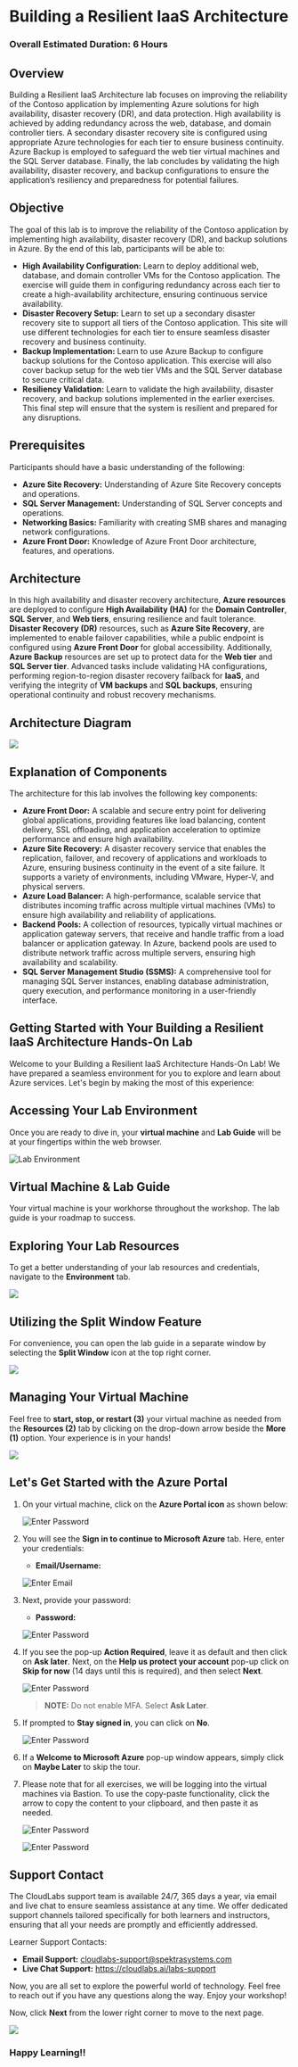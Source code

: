 # Building a Resilient IaaS Architecture
### Overall Estimated Duration: 6 Hours

## Overview
Building a Resilient IaaS Architecture lab focuses on improving the reliability of the Contoso application by implementing Azure solutions for high availability, disaster recovery (DR), and data protection. High availability is achieved by adding redundancy across the web, database, and domain controller tiers. A secondary disaster recovery site is configured using appropriate Azure technologies for each tier to ensure business continuity. Azure Backup is employed to safeguard the web tier virtual machines and the SQL Server database. Finally, the lab concludes by validating the high availability, disaster recovery, and backup configurations to ensure the application’s resiliency and preparedness for potential failures.

## Objective
The goal of this lab is to improve the reliability of the Contoso application by implementing high availability, disaster recovery (DR), and backup solutions in Azure. By the end of this lab, participants will be able to:

- **High Availability Configuration:** Learn to deploy additional web, database, and domain controller VMs for the Contoso application. The exercise will guide them in configuring redundancy across each tier to create a high-availability architecture, ensuring continuous service availability.
- **Disaster Recovery Setup:** Learn to set up a secondary disaster recovery site to support all tiers of the Contoso application. This site will use different technologies for each tier to ensure seamless disaster recovery and business continuity.
- **Backup Implementation:** Learn to use Azure Backup to configure backup solutions for the Contoso application. This exercise will also cover backup setup for the web tier VMs and the SQL Server database to secure critical data.
- **Resiliency Validation:** Learn to validate the high availability, disaster recovery, and backup solutions implemented in the earlier exercises. This final step will ensure that the system is resilient and prepared for any disruptions.

## Prerequisites

Participants should have a basic understanding of the following:

- **Azure Site Recovery:** Understanding of Azure Site Recovery concepts and operations.
- **SQL Server Management:** Understanding of SQL Server concepts and operations.
- **Networking Basics:** Familiarity with creating SMB shares and managing network configurations.
- **Azure Front Door:** Knowledge of Azure Front Door architecture, features, and operations.

## Architecture
In this high availability and disaster recovery architecture, **Azure resources** are deployed to configure **High Availability (HA)** for the **Domain Controller**, **SQL Server**, and **Web tiers**, ensuring resilience and fault tolerance. **Disaster Recovery (DR)** resources, such as **Azure Site Recovery**, are implemented to enable failover capabilities, while a public endpoint is configured using **Azure Front Door** for global accessibility. Additionally, **Azure Backup** resources are set up to protect data for the **Web tier** and **SQL Server tier**. Advanced tasks include validating HA configurations, performing region-to-region disaster recovery failback for **IaaS**, and verifying the integrity of **VM backups** and **SQL backups**, ensuring operational continuity and robust recovery mechanisms.

## Architecture Diagram

![](images/Ar.png)

## Explanation of Components
The architecture for this lab involves the following key components:

- **Azure Front Door:** A scalable and secure entry point for delivering global applications, providing features like load balancing, content delivery, SSL offloading, and application acceleration to optimize performance and ensure high availability.
- **Azure Site Recovery:** A disaster recovery service that enables the replication, failover, and recovery of applications and workloads to Azure, ensuring business continuity in the event of a site failure. It supports a variety of environments, including VMware, Hyper-V, and physical servers.
- **Azure Load Balancer:** A high-performance, scalable service that distributes incoming traffic across multiple virtual machines (VMs) to ensure high availability and reliability of applications.
- **Backend Pools:** A collection of resources, typically virtual machines or application gateway servers, that receive and handle traffic from a load balancer or application gateway. In Azure, backend pools are used to distribute network traffic across multiple servers, ensuring high availability and scalability.
- **SQL Server Management Studio (SSMS):** A comprehensive tool for managing SQL Server instances, enabling database administration, query execution, and performance monitoring in a user-friendly interface.

## Getting Started with Your Building a Resilient IaaS Architecture Hands-On Lab
Welcome to your Building a Resilient IaaS Architecture Hands-On Lab! We have prepared a seamless environment for you to explore and learn about Azure services. Let's begin by making the most of this experience:

## Accessing Your Lab Environment
 
Once you are ready to dive in, your **virtual machine** and **Lab Guide** will be at your fingertips within the web browser.
 
![](images/labguide1upd1.png "Lab Environment")

## Virtual Machine & Lab Guide
 
Your virtual machine is your workhorse throughout the workshop. The lab guide is your roadmap to success.
 
## Exploring Your Lab Resources
 
To get a better understanding of your lab resources and credentials, navigate to the **Environment** tab.
 
![](images/envdetails2.png)
 
## Utilizing the Split Window Feature
 
For convenience, you can open the lab guide in a separate window by selecting the **Split Window** icon at the top right corner.

![](images/GS8upd1.png)
 
## Managing Your Virtual Machine
 
Feel free to **start, stop, or restart (3)** your virtual machine as needed from the **Resources (2)** tab by clicking on the drop-down arrow beside the **More (1)** option. Your experience is in your hands!
 
![](images/GS5.png)
 
## Let's Get Started with the Azure Portal
 
1. On your virtual machine, click on the **Azure Portal icon** as shown below:
 
    ![](images/GS1.png "Enter Password")    

1. You will see the **Sign in to continue to Microsoft Azure** tab. Here, enter your credentials:
 
   - **Email/Username:** <inject key="AzureAdUserEmail"></inject>
 
    ![](images/GS2.png "Enter Email")
 
1. Next, provide your password:
 
   - **Password:** <inject key="AzureAdUserPassword"></inject>
 
    ![](images/GS3.png "Enter Password")

1. If you see the pop-up **Action Required**, leave it as default and then click on **Ask later**. Next, on the **Help us protect your account** pop-up click on **Skip for now** (14 days until this is required), and then select **Next**.

    ![](images/asklater.png "Enter Password")

   >**NOTE:** Do not enable MFA. Select **Ask Later**.
 
1. If prompted to **Stay signed in**, you can click on **No**.

    ![](images/GS9.png "Enter Password")
 
1. If a **Welcome to Microsoft Azure** pop-up window appears, simply click on **Maybe Later** to skip the tour.
   
1. Please note that for all exercises, we will be logging into the virtual machines via Bastion. To use the copy-paste functionality, click the arrow to copy the content to your clipboard, and then paste it as needed.

   ![](images/build5.png "Enter Password")

   ![](images/build6.png "Enter Password")

## Support Contact
The CloudLabs support team is available 24/7, 365 days a year, via email and live chat to ensure seamless assistance at any time. We offer dedicated support channels tailored specifically for both learners and instructors, ensuring that all your needs are promptly and efficiently addressed.

Learner Support Contacts:

   - **Email Support:** cloudlabs-support@spektrasystems.com
   - **Live Chat Support:** https://cloudlabs.ai/labs-support
   
Now, you are all set to explore the powerful world of technology. Feel free to reach out if you have any questions along the way. Enjoy your workshop! 

Now, click **Next** from the lower right corner to move to the next page.

   ![](images/GS4.png)


### Happy Learning!!
